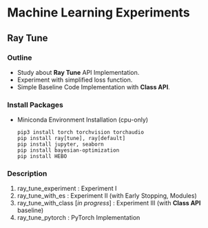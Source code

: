 # Machine Learning Experiments
## Ray Tune
### Outline
- Study about **Ray Tune** API Implementation.
- Experiment with simplified loss function.
- Simple Baseline Code Implementation with **Class API**.
### Install Packages
- Miniconda Environment Installation (cpu-only)
  ```
  pip3 install torch torchvision torchaudio
  pip install ray[tune], ray[default]
  pip install jupyter, seaborn
  pip install bayesian-optimization
  pip install HEBO
  ```
### Description
  1. ray_tune_experiment : Experiment I
  2. ray_tune_with_es : Experiment II (with Early Stopping, Modules)
  3. ray_tune_with_class [*in progress*] : Experiment III (with **Class API** baseline)
  4. ray_tune_pytorch : PyTorch Implementation